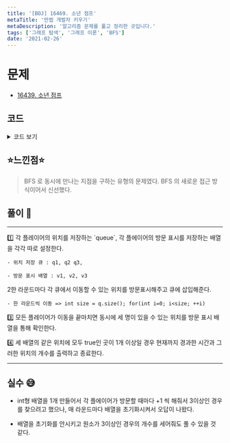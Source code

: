 ```yaml
---
title: '[BOJ] 16469. 소년 점프'
metaTitle: '만렙 개발자 키우기'
metaDescription: '알고리즘 문제를 풀고 정리한 곳입니다.'
tags: ['그래프 탐색', '그래프 이론', 'BFS']
date: '2021-02-26'
---
```


# 문제
- [16439. 소년 점프](https://www.acmicpc.net/problem/16439)

## 코드

<details><summary> 코드 보기 </summary>

``` java
import java.awt.Point;
import java.io.BufferedReader;
import java.io.IOException;
import java.io.InputStreamReader;
import java.util.LinkedList;
import java.util.Queue;
import java.util.StringTokenizer;

public class Q16469 {
    static int r, c, board[][];
    static int dx[] = {-1, 0, 1, 0}, dy[] = {0, 1, 0, -1};
    static Queue<Point> q1 = new LinkedList<>();
    static Queue<Point> q2 = new LinkedList<>();
    static Queue<Point> q3 = new LinkedList<>();
    public static void main(String[] args) throws IOException {
        init();
        solution();
    }

    private static void solution() {
        boolean v1[][] = new boolean[r][c];
        boolean v2[][] = new boolean[r][c];
        boolean v3[][] = new boolean[r][c];
        int time = 1;
        while (!q1.isEmpty() && !q2.isEmpty() && !q3.isEmpty()) {
            int size = 0;

            /* Q1 move */
            size = q1.size();
            bfs(v1, size, q1);

            /* Q2 move */
            size = q2.size();
            bfs(v2, size, q2);

            /* Q3 move */
            size = q3.size();
            bfs(v3, size, q3);

            /* get answer */
            int ans = 0;
            for (int i = 0; i < r; i++) {
                for (int j = 0; j < c; j++) {
                    if(v1[i][j] && v2[i][j] && v3[i][j])
                        ans += 1;
                }
            }
            if (ans != 0) {
                System.out.println(time);
                System.out.println(ans);
                return;
            }
            time += 1;
        }
        System.out.println(-1);
    }

    private static void bfs(boolean[][] visited, int size, Queue<Point> q) {
        for (int i = 0; i < size; i++) {
            Point here = q.poll();
            visited[here.x][here.y] = true;
            for (int d = 0; d < 4; d++) {
                int nx = here.x + dx[d];
                int ny = here.y + dy[d];

                if (!isBorder(nx, ny) || visited[nx][ny] || board[nx][ny] != 0)
                    continue;
                visited[nx][ny] = true;
                q.add(new Point(nx, ny));
            }
        }
    }

    private static boolean isBorder(int x, int y) {
        return (x >= 0 && x < r && y >= 0 && y < c);
    }

    private static void init() throws IOException {
        BufferedReader br = new BufferedReader(new InputStreamReader(System.in));
        StringTokenizer st = new StringTokenizer(br.readLine());
        r = stoi(st.nextToken());
        c = stoi(st.nextToken());
        board = new int[r][c];
        for (int i = 0; i < r; i++) {
            String line = br.readLine();
            for (int j = 0; j < c; j++) {
                board[i][j] = line.charAt(j) - '0';
            }
        }
        st = new StringTokenizer(br.readLine());
        int x = stoi(st.nextToken()) - 1, y = stoi(st.nextToken()) - 1;
        q1.add(new Point(x, y));

        st = new StringTokenizer(br.readLine());
        x = stoi(st.nextToken()) - 1; y = stoi(st.nextToken()) - 1;
        q2.add(new Point(x, y));

        st = new StringTokenizer(br.readLine());
        x = stoi(st.nextToken()) - 1; y = stoi(st.nextToken()) - 1;
        q3.add(new Point(x, y));
    }

    private static int stoi(String str) {
        return Integer.parseInt(str);
    }
}
```

</details>

## ⭐️느낀점⭐️
> BFS 로 동시에 만나는 지점을 구하는 유형의 문제였다. BFS 의 새로운 접근 방식이어서 신선했다.

## 풀이 📣
<hr/>
1️⃣ 각 플레이어의 위치를 저장하는 `queue`, 각 플에이어의 방문 표시를 저장하는 배열을 각각 따로 설정한다.

    - 위치 저장 큐 : q1, q2 q3,

    - 방문 표시 배열 : v1, v2, v3


2️한 라운드마다 각 큐에서 이동할 수 있는 위치를 방문표시해주고 큐에 삽입해준다.

    - 한 라운드씩 이동 => int size = q.size(); for(int i=0; i<size; ++i)


3️⃣ 모든 플레이어가 이동을 끝마치면 동시에 세 명이 있을 수 있는 위치를 방문 표시 배열을 통해 확인한다.


4️⃣ 세 배열의 같은 위치에 모두 true인 곳이 1개 이상일 경우 현재까지 경과한 시간과 그러한 위치의 개수를 출력하고 종료한다.

<hr/>

## 실수 😅
- int형 배열을 1개 만들어서 각 플에이어가 방문할 때마다 +1 씩 해줘서 3이상인 경우를 찾으려고 했으나, 매 라운드마다 배열을 초기화시켜서 오답이 나왔다.

- 배열을 초기화를 안시키고 원소가 3이상인 경우의 개수를 세어줘도 풀 수 있을 것 같다.
